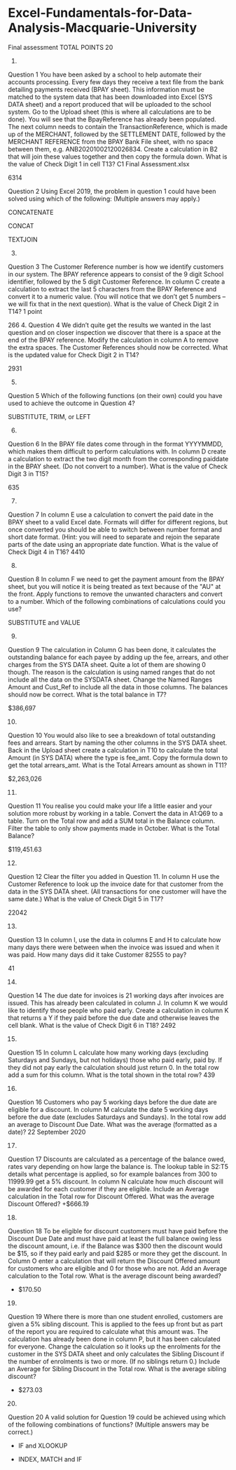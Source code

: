 # Excel-Fundamentals-for-Data-Analysis-Macquarie-University
Final assessment
TOTAL POINTS 20

1.
Question 1
You have been asked by a school to help automate their accounts processing. Every few days they receive a text file from the bank detailing payments received (BPAY sheet). This information must be matched to the system data that has been downloaded into Excel (SYS DATA sheet) and a report produced that will be uploaded to the school system.
Go to the Upload sheet (this is where all calculations are to be done). You will see that the BpayReference has already been populated. The next column needs to contain the TransactionReference, which is made up of the MERCHANT, followed by the SETTLEMENT DATE, followed by the MERCHANT REFERENCE from the BPAY Bank File sheet, with no space between them, e.g. ANB20201002120026834. Create a calculation in B2 that will join these values together and then copy the formula down.
What is the value of Check Digit 1 in cell T13?
C1 Final Assessment.xlsx
 
6314

Question 2
Using Excel 2019, the problem in question 1 could have been solved using which of the following: (Multiple answers may apply.)
 
CONCATENATE
 
CONCAT
 
TEXTJOIN

3.
Question 3
The Customer Reference number is how we identify customers in our system. The BPAY reference appears to consist of the 9 digit School identifier, followed by the 5 digit Customer Reference. In column C create a calculation to extract the last 5 characters from the BPAY Reference and convert it to a numeric value. (You will notice that we don’t get 5 numbers – we will fix that in the next question). What is the value of Check Digit 2 in T14?
1 point
 
266
4.
Question 4
We didn’t quite get the results we wanted in the last question and on closer inspection we discover that there is a space at the end of the BPAY reference. Modify the calculation in column A to remove the extra spaces. The Customer References should now be corrected. What is the updated value for Check Digit 2 in T14?
 
2931

5.
Question 5
Which of the following functions (on their own) could you have used to achieve the outcome in Question 4?
 
SUBSTITUTE, TRIM, or LEFT

6.
Question 6
In the BPAY file dates come through in the format YYYYMMDD, which makes them difficult to perform calculations with. In column D create a calculation to extract the two digit month from the corresponding paiddate in the BPAY sheet. (Do not convert to a number). What is the value of Check Digit 3 in T15?
 
635

7.
Question 7
In column E use a calculation to convert the paid date in the BPAY sheet to a valid Excel date. Formats will differ for different regions, but once converted you should be able to switch between number format and short date format. (Hint: you will need to separate and rejoin the separate parts of the date using an appropriate date function. What is the value of Check Digit 4 in T16?
4410

8.
Question 8
In column F we need to get the payment amount from the BPAY sheet, but you will notice it is being treated as text because of the "AU" at the front. Apply functions to remove the unwanted characters and convert to a number. Which of the following combinations of calculations could you use?
 
SUBSTITUTE and VALUE

9.
Question 9
The calculation in Column G has been done, it calculates the outstanding balance for each payee by adding up the fee, arrears, and other charges from the SYS DATA sheet. Quite a lot of them are showing 0 though. The reason is the calculation is using named ranges that do not include all the data on the SYSDATA sheet. Change the Named Ranges Amount and Cust_Ref to include all the data in those columns. The balances should now be correct. What is the total balance in T7?

$386,697

10.
Question 10
You would also like to see a breakdown of total outstanding fees and arrears. Start by naming the other columns in the SYS DATA sheet. Back in the Upload sheet create a calculation in T10 to calculate the total Amount (in SYS DATA) where the type is fee_amt. Copy the formula down to get the total arrears_amt. What is the Total Arrears amount as shown in T11?
 
$2,263,026

11.
Question 11
You realise you could make your life a little easier and your solution more robust by working in a table. Convert the data in A1:Q69 to a table. Turn on the Total row and add a SUM total in the Balance column. Filter the table to only show payments made in October. What is the Total Balance?

$119,451.63

12.
Question 12
Clear the filter you added in Question 11. In column H use the Customer Reference to look up the invoice date for that customer from the data in the SYS DATA sheet. (All transactions for one customer will have the same date.) What is the value of Check Digit 5 in T17?

22042

13.
Question 13
In column I, use the data in columns E and H to calculate how many days there were between when the invoice was issued and when it was paid. How many days did it take Customer 82555 to pay?
 
41

14.
Question 14
The due date for invoices is 21 working days after invoices are issued. This has already been calculated in column J. In column K we would like to identify those people who paid early. Create a calculation in column K that returns a Y if they paid before the due date and otherwise leaves the cell blank. What is the value of Check Digit 6 in T18?
2492

15.
Question 15
In column L calculate how many working days (excluding Saturdays and Sundays, but not holidays) those who paid early, paid by. If they did not pay early the calculation should just return 0. In the total row add a sum for this column. What is the total shown in the total row?
439

16.
Question 16
Customers who pay 5 working days before the due date are eligible for a discount. In column M calculate the date 5 working days before the due date (excludes Saturdays and Sundays). In the total row add an average to Discount Due Date. What was the average (formatted as a date)?
22 September 2020

17.
Question 17
Discounts are calculated as a percentage of the balance owed, rates vary depending on how large the balance is. The lookup table in S2:T5 details what percentage is applied, so for example balances from 300 to 11999.99 get a 5% discount. In column N calculate how much discount will be awarded for each customer if they are eligible. Include an Average calculation in the Total row for Discount Offered. What was the average Discount Offered?
+$666.19

18.
Question 18
To be eligible for discount customers must have paid before the Discount Due Date and must have paid at least the full balance owing less the discount amount, i.e. if the Balance was $300 then the discount would be $15, so if they paid early and paid $285 or more they get the discount. In Column O enter a calculation that will return the Discount Offered amount for customers who are eligible and 0 for those who are not. Add an Average calculation to the Total row. What is the average discount being awarded?
+ $170.50

19.
Question 19
Where there is more than one student enrolled, customers are given a 5% sibling discount. This is applied to the fees up front but as part of the report you are required to calculate what this amount was. The calculation has already been done in column P, but it has been calculated for everyone. Change the calculation so it looks up the enrolments for the customer in the SYS DATA sheet and only calculates the Sibling Discount if the number of enrolments is two or more. (If no siblings return 0.) Include an Average for Sibling Discount in the Total row. What is the average sibling discount?
+ $273.03

20.
Question 20
A valid solution for Question 19 could be achieved using which of the following combinations of functions? (Multiple answers may be correct.)
 
+ IF and XLOOKUP
 
+ INDEX, MATCH and IF

